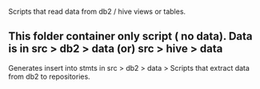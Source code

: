 Scripts that read data from db2 / hive views or tables.

This folder container only script ( no data). Data is in src > db2 > data  (or) src > hive > data
--------
Generates insert into stmts in src > db2 > data > 
Scripts that extract data from db2 to repositories.
